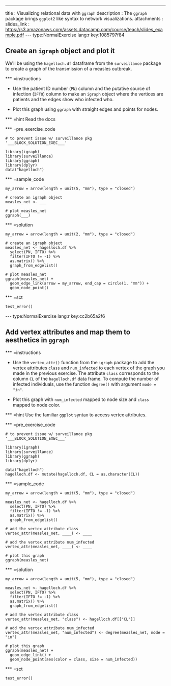 ---
title       : Visualizing relational data with `ggraph`
description : The `ggraph` package brings `ggplot2` like syntax to network visualizations.
attachments :
  slides_link : https://s3.amazonaws.com/assets.datacamp.com/course/teach/slides_example.pdf
--- type:NormalExercise lang:r key:1085797f84
## Create an `igraph` object and plot it

We'll be using the `hagelloch.df` dataframe from the `surveillance` package to
create a graph of the transmission of a measles outbreak.

*** =instructions
- Use the patient ID number (`PN`) column and the putative source of infection
(`IFTO`) column to make an `igraph` object where the vertices are patients and
the edges show who infected who.

- Plot this graph using `ggraph` with straight edges and points for nodes.

*** =hint
Read the docs

*** =pre_exercise_code
```{r}
# to prevent issue w/ surveillance pkg
'___BLOCK_SOLUTION_EXEC___'

library(igraph)
library(surveillance)
library(ggraph)
library(dplyr)
data("hagelloch")
```

*** =sample_code
```{r}
my_arrow = arrow(length = unit(5, "mm"), type = "closed")

# create an igraph object
measles_net <- ___

# plot measles_net
ggraph(___)
```

*** =solution
```{r}
my_arrow = arrow(length = unit(2, "mm"), type = "closed")

# create an igraph object
measles_net <- hagelloch.df %>% 
  select(PN, IFTO) %>%
  filter(IFTO != -1) %>% 
  as.matrix() %>% 
  graph_from_edgelist()

# plot measles_net
ggraph(measles_net) +
  geom_edge_link(arrow = my_arrow, end_cap = circle(1, "mm")) +
  geom_node_point()
```

*** =sct
```{r}
test_error()
```

--- type:NormalExercise lang:r key:cc2b65a2f6
## Add vertex attributes and map them to aesthetics in `ggraph`

*** =instructions
- Use the `vertex_attr()` function from the `igraph` package to add the
vertex attributes `class` and `num_infected` to each vertex of the graph you
made in the previous exercise. The attribute `class` corresponds to the column `CL` of the `hagelloch.df` data frame. To compute the number of infected individuals, use the function `degree()` with argument `mode = "in"`.

- Plot this graph with `num_infected` mapped to node size and `class` mapped to
node color.

*** =hint
Use the familiar `ggplot` syntax to access vertex attributes.

*** =pre_exercise_code
```{r}
# to prevent issue w/ surveillance pkg
'___BLOCK_SOLUTION_EXEC___'

library(igraph)
library(surveillance)
library(ggraph)
library(dplyr)

data("hagelloch")
hagelloch.df <- mutate(hagelloch.df, CL = as.character(CL))
```

*** =sample_code
```{r}
my_arrow = arrow(length = unit(5, "mm"), type = "closed")

measles_net <- hagelloch.df %>% 
  select(PN, IFTO) %>%
  filter(IFTO != -1) %>% 
  as.matrix() %>% 
  graph_from_edgelist()

# add the vertex attribute class
vertex_attr(measles_net, ____) <- ____

# add the vertex attribute num_infected
vertex_attr(measles_net, ____) <- ____

# plot this graph
ggraph(measles_net)
```

*** =solution
```{r}
my_arrow = arrow(length = unit(5, "mm"), type = "closed")

measles_net <- hagelloch.df %>% 
  select(PN, IFTO) %>%
  filter(IFTO != -1) %>% 
  as.matrix() %>% 
  graph_from_edgelist()

# add the vertex attribute class
vertex_attr(measles_net, "class") <- hagelloch.df[["CL"]]

# add the vertex attribute num_infected
vertex_attr(measles_net, "num_infected") <- degree(measles_net, mode = "in")

# plot this graph
ggraph(measles_net) +
  geom_edge_link() +
  geom_node_point(aes(color = class, size = num_infected))
```

*** =sct
```{r}
test_error()
```
